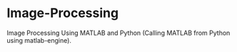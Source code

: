 # Image-Processing
Image Processing Using MATLAB and Python (Calling MATLAB from Python using matlab-engine). 
